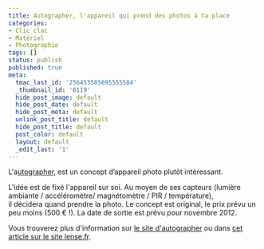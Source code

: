 ```yaml
---
title: Autographer, l'appareil qui prend des photos à ta place
categories:
- Clic clac
- Matériel
- Photographie
tags: []
status: publish
published: true
meta:
  tmac_last_id: '256453585695555584'
  _thumbnail_id: '6119'
  hide_post_image: default
  hide_post_date: default
  hide_post_meta: default
  unlink_post_title: default
  hide_post_title: default
  post_color: default
  layout: default
  _edit_last: '1'
---
```

L'a<a href="https://www.autographer.com/">utographer</a>, est un concept d’appareil photo plutôt intéressant. <!--more-->

L'idée est de fixé l'appareil sur soi. Au moyen de ses capteurs (lumière ambiante / accéléromètre/ magnétomètre / PIR / température), il décidera quand prendre la photo. Le concept est original, le prix prévu un peu moins (500 € !). La date de sortie est prévu pour novembre 2012.

Vous trouverez plus d'information sur <a href="https://www.autographer.com/">le site d'autographer</a> ou dans <a href="https://www.lense.fr/2012/09/25/autographer-lappareil-photo-automatique/">cet article sur le site lense.fr</a>.
